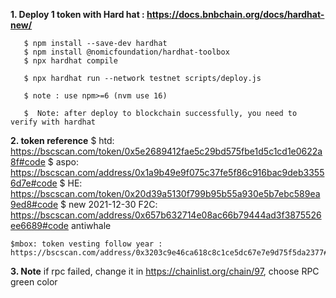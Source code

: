 
**1. Deploy 1 token with Hard hat : https://docs.bnbchain.org/docs/hardhat-new/**
```console
   $ npm install --save-dev hardhat
   $ npm install @nomicfoundation/hardhat-toolbox
   $ npx hardhat compile

   $ npx hardhat run --network testnet scripts/deploy.js

   $ note : use npm>=6 (nvm use 16)

   $  Note: after deploy to blockchain successfully, you need to verify with hardhat
```
**2. token reference**
    $ htd: https://bscscan.com/token/0x5e2689412fae5c29bd575fbe1d5c1cd1e0622a8f#code
    $ aspo: https://bscscan.com/address/0x1a9b49e9f075c37fe5f86c916bac9deb33556d7e#code
    $ HE: https://bscscan.com/token/0x20d39a5130f799b95b55a930e5b7ebc589ea9ed8#code
    $ new  2021-12-30 F2C: https://bscscan.com/address/0x657b632714e08ac66b79444ad3f3875526ee6689#code antiwhale
  
    $mbox: token vesting follow year : https://bscscan.com/address/0x3203c9e46ca618c8c1ce5dc67e7e9d75f5da2377#code
**3. Note**
if rpc failed, change it in https://chainlist.org/chain/97, choose RPC green color